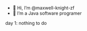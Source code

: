 - 👋 Hi, I’m @maxwell-knight-zf
- 👀 I’m a Java software programer

<!---
maxwell-knight-zf/maxwell-knight-zf is a ✨ special ✨ repository because its `README.md` (this file) appears on your GitHub profile.
You can click the Preview link to take a look at your changes.
--->

day 1: nothing to do
